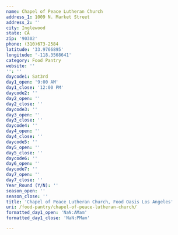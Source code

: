 ```yaml
---
name: Chapel of Peace Lutheran Church
address_1: 1009 N. Market Street
address_2: ''
city: Inglewood
state: CA
zip: '90302'
phone: (310)673-2584
latitude: '33.9766895'
longitude: '-118.3568641'
category: Food Pantry
website: ''
'': ''
daycode1: Sat3rd
day1_open: '9:00 AM'
day1_close: '12:00 PM'
daycode2: ''
day2_open: ''
day2_close: ''
daycode3: ''
day3_open: ''
day3_close: ''
daycode4: ''
day4_open: ''
day4_close: ''
daycode5: ''
day5_open: ''
day5_close: ''
daycode6: ''
day6_open: ''
daycode7: ''
day7_open: ''
day7_close: ''
Year_Round (Y/N): ''
season_open: ''
season_close: ''
title: 'Chapel of Peace Lutheran Church, Food Oasis Los Angeles'
uri: /food-pantry/chapel-of-peace-lutheran-church/
formatted_day1_open: 'NaN:AMam'
formatted_day1_close: 'NaN:PMam'

---
```

